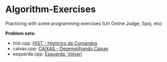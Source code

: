 # Algorithm-Exercises

Practicing with some programming exercises (Uri Online Judge, Spoj, etc)

**Problem sets:**

- hist.cpp: [HIST - Histórico de Comandos](https://br.spoj.com/problems/HIST/)
- caixas.cpp: [CAIXAS - Desempilhando Caixas](https://br.spoj.com/problems/CAIXAS/)
- esquerda.cpp: [Esquerda, Volver!](https://www.urionlinejudge.com.br/judge/pt/problems/view/1437)
